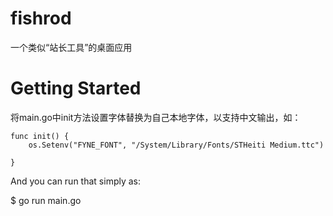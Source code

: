 # fishrod
一个类似“站长工具”的桌面应用

# Getting Started
将main.go中init方法设置字体替换为自己本地字体，以支持中文输出，如：
```
func init() {
	os.Setenv("FYNE_FONT", "/System/Library/Fonts/STHeiti Medium.ttc")

}
```
And you can run that simply as:

$ go run main.go
